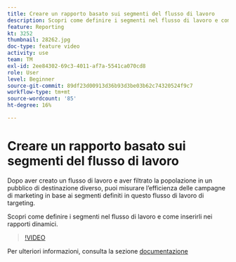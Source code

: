 ```yaml
---
title: Creare un rapporto basato sui segmenti del flusso di lavoro
description: Scopri come definire i segmenti nel flusso di lavoro e come inserirli nei rapporti dinamici.
feature: Reporting
kt: 3252
thumbnail: 28262.jpg
doc-type: feature video
activity: use
team: TM
exl-id: 2ee84302-69c3-4011-af7a-5541ca070cd8
role: User
level: Beginner
source-git-commit: 89df23d00913d36b93d3be03b62c74320524f9c7
workflow-type: tm+mt
source-wordcount: '85'
ht-degree: 16%

---
```


# Creare un rapporto basato sui segmenti del flusso di lavoro

Dopo aver creato un flusso di lavoro e aver filtrato la popolazione in un pubblico di destinazione diverso, puoi misurare l’efficienza delle campagne di marketing in base ai segmenti definiti in questo flusso di lavoro di targeting.

Scopri come definire i segmenti nel flusso di lavoro e come inserirli nei rapporti dinamici.

>[!VIDEO](https://video.tv.adobe.com/v/28262?quality=12&learn=on)

Per ulteriori informazioni, consulta la sezione [documentazione](https://experienceleague.adobe.com/docs/campaign-standard/using/reporting/customizing-reports/creating-a-report-workflow-segment.html?lang=en)
